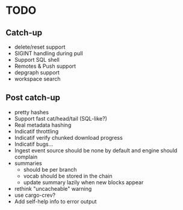 # TODO

## Catch-up
- delete/reset support
- SIGINT handling during pull
- Support SQL shell
- Remotes & Push support
- depgraph support
- workspace search

## Post catch-up
- pretty hashes
- Support fast cat/head/tail (SQL-like?)
- Real metadata hashing
- Indicatif throttling
- Indicatif verify chunked download progress
- Indicatif bugs...
- Ingest event source should be none by default and engine should complain
- summaries
  - should be per branch
  - vocab should be stored in the chain
  - update summary lazily when new blocks appear
- rethink "uncacheable" warning
- use cargo-crev?
- Add self-help info to error output